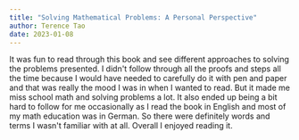 ```yaml
---
title: "Solving Mathematical Problems: A Personal Perspective"
author: Terence Tao
date: 2023-01-08
---
```


It was fun to read through this book and see different approaches to solving
the problems presented. I didn't follow through all the proofs and steps all
the time because I would have needed to carefully do it with pen and paper and
that was really the mood I was in when I wanted to read. But it made me miss
school math and solving problems a lot. It also ended up being a bit hard to
follow for me occasionally as I read the book in English and most of my math
education was in German. So there were definitely words and terms I wasn't
familiar with at all. Overall I enjoyed reading it.
